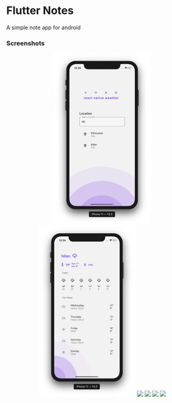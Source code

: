 # Flutter Notes

A simple note app for android

### Screenshots
<p align="center">
<img src="https://github.com/tommaso-sebastianelli/react-native-weather/blob/master/screenshots/screen_01.png" width="256">

<img src="https://github.com/tommaso-sebastianelli/react-native-weather/blob/master/screenshots/screen_02.png" width="256">
  
<img src="https://github.com/tommaso-sebastianelli/react-native-weather/blob/master/screenshots/screen_03.png" width="256">
  
<img src="https://github.com/tommaso-sebastianelli/react-native-weather/blob/master/screenshots/screen_04.png" width="256">
  
<img src="https://github.com/tommaso-sebastianelli/react-native-weather/blob/master/screenshots/screen_05.png" width="256">
  
<img src="https://github.com/tommaso-sebastianelli/react-native-weather/blob/master/screenshots/screen_06.png" width="256">
</p>
